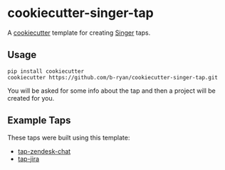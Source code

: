 # cookiecutter-singer-tap

A [cookiecutter](https://github.com/audreyr/cookiecutter) template for creating
[Singer](https://github.com/singer-io) taps.

## Usage

```
pip install cookiecutter
cookiecutter https://github.com/b-ryan/cookiecutter-singer-tap.git
```

You will be asked for some info about the tap and then a project will be
created for you.

## Example Taps

These taps were built using this template:

- [tap-zendesk-chat](https://github.com/singer-io/tap-zendesk-chat)
- [tap-jira](https://github.com/singer-io/tap-jira)
